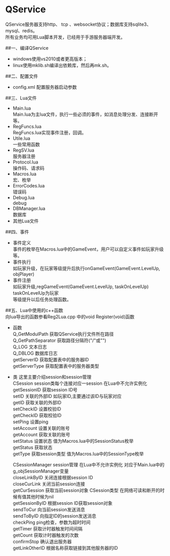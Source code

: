 QService
========

QService服务器支持http、 tcp 、websocket协议；数据库支持sqlite3、mysql、redis。  
所有业务均可用Lua脚本开发，已经用于手游服务器端开发。

##一、编译QService  
* windows使用vs2010或者更高版本；  
* linux使用mklib.sh编译出依赖库，然后再mk.sh。  

##二、配置文件  
* config.xml 配置服务器启动参数  

##三、Lua文件  
* Main.lua  
    Main.lua为主lua文件，执行一些必须的事件，如消息处理分发、连接断开等。  
* RegFuncs.lua  
    RegFuncs.lua实现事件注册，回调。  
* Utile.lua   
    一些常用函数  
* RegSV.lua  
    服务器注册  
* Protocol.lua  
    操作码、请求码   
* Macros.lua  
    宏、枚举  
* ErrorCodes.lua  
    错误码  
* Debug.lua  
    debug   
* DBManager.lua  
    数据库  
* 其他Lua文件  

##四、事件  
* 事件定义  
    事件的枚举在Macros.lua中的GameEvent，用户可以自定义事件如玩家升级等。  
* 事件执行  
    如玩家升级，在玩家等级提升后执行onGameEvent(GameEvent.LevelUp, objPlayer)  
* 事件注册  
    如玩家升级,regGameEvent(GameEvent.LevelUp, taskOnLevelUp) taskOnLevelUp为玩家  
等级提升以后任务处理函数。  
  
##五、Lua中使用的c++函数  
向lua导出的函数参看Reg2Lua.cpp 中的void Register(void)函数  
* 函数  
    Q_GetModulPath 获取QService执行文件所在路径  
    Q_GetPathSeparator 获取路径分隔符("/"或"\")  
    Q_LOG 文本日志  
    Q_DBLOG 数据库日志  
    getServerID 获取配置表中的服务器ID  
    getServerType 获取配置表中的服务器类型  
* 类 这里主要介绍session和session管理  
    CSession session类每个连接对应一session 在Lua中不允许实例化  
        getSessionID 获取session ID号  
        setID  关联的外部ID 如玩家ID,主要通过该ID与玩家对应  
        getID  获取关联的外部ID  
        setCheckID 设置校验ID  
        getCheckID 获取校验ID  
        setPing  设置ping  
        setAccount 设置关联的账号   
        getAccount 获取关联的账号  
        setStatus 设置状态 值为Macros.lua中的SessionStatus枚举  
        getStatus 获取状态    
        getType 获取session类型 值为Macros.lua中的SessionType枚举    

    CSessionManager session管理 在Lua中不允许实例化 对应于Main.lua中的g_objSessionManager变量  
        closeLinkByID 关闭连接根据session ID   
        closeCurLink 关闭当前session连接   
        getCurSession 获取当前session对象 CSession类型  在网络可读和断开的时候有值其他时候为nil  
        getSessionByID 根据session ID获取session对象  
        sendToCur 向当前session发送消息  
        sendToByID 向指定ID的session发送消息   
        checkPing ping检查，参数为超时时间   
        getTimer 获取计时器触发时间间隔   
        getCount 获取计时器触发的次数     
        confirmStop 确认退出服务器   
        getLinkOtherID 根据名称获取链接到其他服务器的ID             
           
```水平有限，如发现bug或有什么意见、建议请联系我，大家一起完善这个框架。email:200309129@163.com。
```
